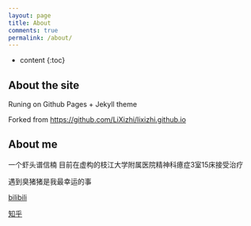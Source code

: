 ```yaml
---
layout: page
title: About
comments: true
permalink: /about/
---
```


* content
{:toc}

## About the site

Runing on Github Pages + Jekyll theme

Forked from https://github.com/LiXizhi/lixizhi.github.io

## About me

一个虾头谱信楠
目前在虚构的枝江大学附属医院精神科癔症3室15床接受治疗

遇到臭猪猪是我最幸运的事

[bilibili](https://space.bilibili.com/73693594?spm_id_from=333.1007.0.0)

[知乎](https://www.zhihu.com/people/forevekenan)